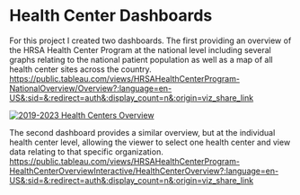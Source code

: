 # Health Center Dashboards

For this project I created two dashboards. The first providing an overview of the HRSA Health Center Program at the national level including several graphs relating to the national patient population as well as a map of all health center sites across the country.
https://public.tableau.com/views/HRSAHealthCenterProgram-NationalOverview/Overview?:language=en-US&:sid=&:redirect=auth&:display_count=n&:origin=viz_share_link

<div class='tableauPlaceholder' id='viz1725998174115' style='position: relative'><noscript><a href='#'><img alt='2019-2023 Health Centers Overview ' src='https:&#47;&#47;public.tableau.com&#47;static&#47;images&#47;HR&#47;HRSAHealthCenterProgram-NationalOverview&#47;Overview&#47;1_rss.png' style='border: none' /></a></noscript><object class='tableauViz'  style='display:none;'><param name='host_url' value='https%3A%2F%2Fpublic.tableau.com%2F' /> <param name='embed_code_version' value='3' /> <param name='site_root' value='' /><param name='name' value='HRSAHealthCenterProgram-NationalOverview&#47;Overview' /><param name='tabs' value='no' /><param name='toolbar' value='yes' /><param name='static_image' value='https:&#47;&#47;public.tableau.com&#47;static&#47;images&#47;HR&#47;HRSAHealthCenterProgram-NationalOverview&#47;Overview&#47;1.png' /> <param name='animate_transition' value='yes' /><param name='display_static_image' value='yes' /><param name='display_spinner' value='yes' /><param name='display_overlay' value='yes' /><param name='display_count' value='yes' /><param name='language' value='en-US' /></object></div>                <script type='text/javascript'>                    var divElement = document.getElementById('viz1725998174115');                    var vizElement = divElement.getElementsByTagName('object')[0];                    vizElement.style.width='1400px';vizElement.style.height='927px';                    var scriptElement = document.createElement('script');                    scriptElement.src = 'https://public.tableau.com/javascripts/api/viz_v1.js';                    vizElement.parentNode.insertBefore(scriptElement, vizElement);                </script>

The second dashboard provides a similar overview, but at the individual health center level, allowing the viewer to select one health center and view data relating to that specific organization.
https://public.tableau.com/views/HRSAHealthCenterProgram-HealthCenterOverviewInteractive/HealthCenterOverview?:language=en-US&:sid=&:redirect=auth&:display_count=n&:origin=viz_share_link
